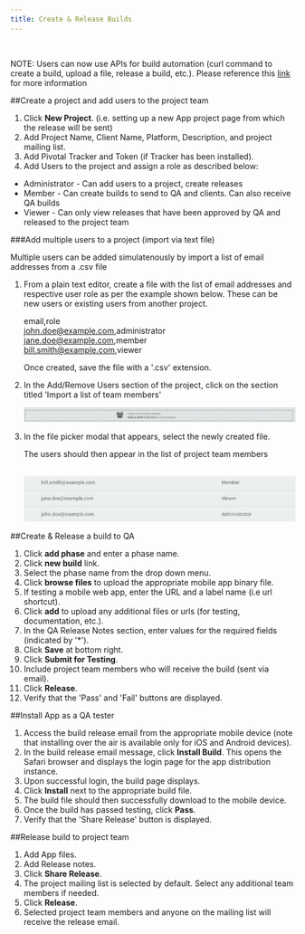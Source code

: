 ```yaml
---
title: Create & Release Builds 
---
```


<br/>

NOTE: Users can now use APIs for build automation (curl command to create a build, upload a file, release a build, etc.). Please reference this [link](https://app-distribution.pivotal.io/docs) for more information

##Create a project and add users to the project team
1. Click **New Project**. (i.e. setting up a new App project page from which the release will be sent)
1. Add Project Name, Client Name, Platform, Description, and project mailing list.
1. Add Pivotal Tracker and Token (if Tracker has been installed).
1. Add Users to the project and assign a role as described below:

  * Administrator - Can add users to a project, create releases
  * Member - Can create builds to send to QA and clients. Can also receive QA builds
  * Viewer - Can only view releases that have been approved by QA and released to the project team

###Add multiple users to a project (import via text file)



Multiple users can be added simulatenously by import a list of email addresses from a .csv file

1. From a plain text editor, create a file with the list of email addresses and respective user role as per the example shown below. These can be new users or existing users from another project.


   email,role <br>
john.doe@example.com,administrator <br>
jane.doe@example.com,member <br>
bill.smith@example.com,viewer

   Once created, save the file with a '.csv' extension.

2. In the Add/Remove Users section of the project, click on the section titled 'Import a list of team members'


   <img src="images/Add_multiple_users.png"  /> 


3. In the file picker modal that appears, select the newly created file. 

   The users should then appear in the list of project team members
   
   <br>
   
   <img src="images/users.png"  /> 

##Create & Release a build to QA

1. Click **add phase** and enter a phase name.
1. Click **new build** link.
1. Select the phase name from the drop down menu.
1. Click **browse files** to upload the appropriate mobile app binary file.
1. If testing a mobile web app, enter the URL and a label name (i.e url shortcut).
1. Click **add** to upload any additional files or urls (for testing, documentation, etc.).
1. In the QA Release Notes section, enter values for the required fields (indicated by '*').
1. Click **Save** at bottom right.
1. Click **Submit for Testing**.
1. Include project team members who will receive the build (sent via email).
1. Click **Release**.
1. Verify that the 'Pass' and 'Fail' buttons are displayed.



##Install App as a QA tester

1. Access the build release email from the appropriate mobile device (note that installing over the air is available only for iOS and Android devices).
2. In the build release email message, click **Install Build**. This opens the Safari browser and displays the login page for the app distribution instance.
3. Upon successful login, the build page displays.
4. Click **Install** next to the appropriate build file.
5. The build file should then successfully download to the mobile device.
6. Once the build has passed testing, click **Pass**.
7. Verify that the 'Share Release' button is displayed.


##Release build to project team

1. Add App files.
1. Add Release notes.
1. Click **Share Release**.
1. The project mailing list is selected by default. Select any additional team members if needed.
1. Click **Release**.
1. Selected project team members and anyone on the mailing list will receive the release email.






